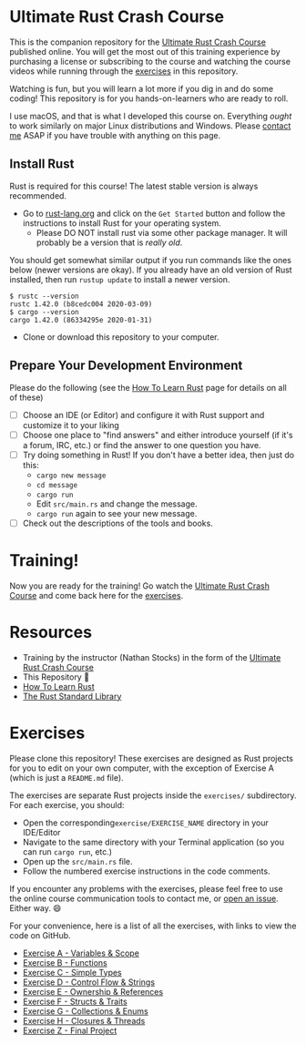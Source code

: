 # Ultimate Rust Crash Course

This is the companion repository for the [Ultimate Rust Crash Course] published online.  You will
get the most out of this training experience by purchasing a license or subscribing to the course
and watching the course videos while running through the [exercises] in this repository.

Watching is fun, but you will learn a lot more if you dig in and do some coding!
This repository is for you hands-on-learners who are ready to roll.

I use macOS, and that is what I developed this course on.  Everything _ought_ to work similarly on major Linux
distributions and Windows. Please [contact me](mailto:crp@protonmail.com) ASAP if you have trouble with anything on
this page.


## Install Rust

Rust is required for this course!  The latest stable version is always recommended.

- Go to [rust-lang.org](https://rust-lang.org) and click on the `Get Started`
   button and follow the instructions to install Rust for your operating system.
   - Please DO NOT install rust via some other package manager.  It will probably be a version that is _really old_.

You should get somewhat similar output if you run commands like the ones below (newer versions are okay).  If you 
already have an old version of Rust installed, then run `rustup update` to install a newer version.

```shell
$ rustc --version
rustc 1.42.0 (b8cedc004 2020-03-09)
$ cargo --version
cargo 1.42.0 (86334295e 2020-01-31)

```

- Clone or download this repository to your computer.

## Prepare Your Development Environment

Please do the following (see the [How To Learn Rust](https://github.com/crpdev/ultimate_rust_crash_course/blob/master/HowToLearnRust.md)
page for details on all of these)
- [ ] Choose an IDE (or Editor) and configure it with Rust support and customize it to your liking
- [ ] Choose one place to "find answers" and either introduce yourself (if it's a forum, IRC, etc.) or find the answer
      to one question you have.
- [ ] Try doing something in Rust!  If you don't have a better idea, then just do this:
  - `cargo new message`
  - `cd message`
  - `cargo run`
  - Edit `src/main.rs` and change the message.
  - `cargo run` again to see your new message.
- [ ] Check out the descriptions of the tools and books.

# Training!

Now you are ready for the training!  Go watch the [Ultimate Rust Crash Course] and come back here
for the [exercises].

# Resources

- Training by the instructor (Nathan Stocks) in the form of the [Ultimate Rust Crash Course]
- This Repository :tada:
- [How To Learn Rust](https://github.com/CleanCut/rust_a_crash_course/blob/master/HowToLearnRust.md)
- [The Rust Standard Library](https://doc.rust-lang.org/std/)

# Exercises

Please clone this repository! These exercises are designed as Rust projects for you to edit on your
own computer, with the exception of Exercise A (which is just a `README.md` file).

The exercises are separate Rust projects inside the `exercises/` subdirectory.  For each exercise,
you should:
- Open the corresponding`exercise/EXERCISE_NAME` directory in your IDE/Editor
- Navigate to the same directory with your Terminal application (so you can run `cargo run`, etc.)
- Open up the `src/main.rs` file.
- Follow the numbered exercise instructions in the code comments.

If you encounter any problems with the exercises, please feel free to use the online course
communication tools to contact me, or [open an issue]. Either way. 😄

For your convenience, here is a list of all the exercises, with links to view the code on GitHub.

- [Exercise A - Variables & Scope](https://github.com/crpdev/ultimate_rust_crash_course/tree/master/exercise/a-variables)
- [Exercise B - Functions](https://github.com/crpdev/ultimate_rust_crash_course/tree/master/exercise/b-functions)
- [Exercise C - Simple Types](https://github.com/crpdev/ultimate_rust_crash_course/tree/master/exercise/c-simple-types)
- [Exercise D - Control Flow & Strings](https://github.com/crpdev/ultimate_rust_crash_course/tree/master/exercise/d-control-flow-strings)
- [Exercise E - Ownership & References](https://github.com/crpdev/ultimate_rust_crash_course/tree/master/exercise/e-ownership-references)
- [Exercise F - Structs & Traits](https://github.com/crpdev/ultimate_rust_crash_course/tree/master/exercise/f-structs-traits)
- [Exercise G - Collections & Enums](https://github.com/crpdev/ultimate_rust_crash_course/tree/master/exercise/g-collections-enums)
- [Exercise H - Closures & Threads](https://github.com/crpdev/ultimate_rust_crash_course/tree/master/exercise/h-closures-threads)
- [Exercise Z - Final Project](https://github.com/crpdev/ultimate_rust_crash_course/tree/master/exercise/z-final-project)


[exercises]: https://github.com/crpdev/ultimate_rust_crash_course#exercises
[open an issue]: https://github.com/crpdev/ultimate_rust_crash_course/issues/new
[Ultimate Rust Crash Course]: https://agileperception.com/ultimate_rust_crash_course
